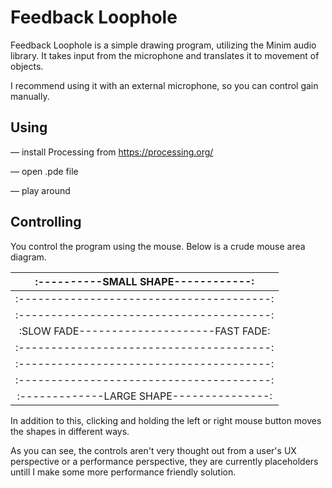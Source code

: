# Feedback Loophole


Feedback Loophole is a simple drawing program, utilizing the Minim audio library.
It takes input from the microphone and translates it to movement of objects.

I recommend using it with an external microphone, so you can control gain manually.

## Using

— install Processing from https://processing.org/

— open .pde file

— play around


## Controlling

You control the program using the mouse. Below is a crude mouse area diagram.
	
|:----------SMALL SHAPE------------:|
|:---------------------------------------:|
|:---------------------------------------:|
|:---------------------------------------:|
|:SLOW FADE---------------------FAST FADE:|
|:---------------------------------------:|
|:---------------------------------------:|
|:---------------------------------------:|
|:-------------LARGE SHAPE---------------:|

In addition to this, clicking and holding the left or right mouse button moves the shapes in different ways.

As you can see, the controls aren't very thought out from a user's UX perspective or a performance perspective, they are currently placeholders untill I make some more performance friendly solution.
